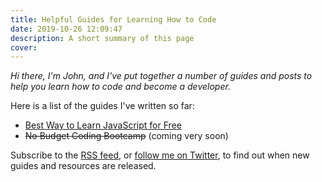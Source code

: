 ```yaml
---
title: Helpful Guides for Learning How to Code
date: 2019-10-26 12:09:47
description: A short summary of this page
cover:
---
```


_Hi there, I'm John, and I've put together a number of guides and posts to help you learn how to code and become a developer._

Here is a list of the guides I've written so far:

- [Best Way to Learn JavaScript for Free](/learn-javascript/)
- ~~No Budget Coding Bootcamp~~ (coming very soon)

<!-- You can learn more about me on [my about page](/about/). -->

Subscribe to the <a href="/rss2.xml" target="_blank">RSS feed</a>, or [follow me on Twitter](https://twitter.com/JohnTurnerPGH), to find out when new guides and resources are released.

<!-- (you can use a service like [Blogtrottr](https://blogtrottr.com/) to get RSS updates delivered to you via email) -->

<!-- OLD CODE BELOW!!! -->

<!-- Learn JavaScript, huzzah!!!

How does the <code>inline code</code> look on here?

Quick test of adding code below

<pre><code class="language-js">let exampeVar = 'how does this look?';

let anotherExample = 'here is a very long string to test to see how the whole word wrap stuff adjusts to different size windows';

function fancyFeast(num) {
  return num * 5;
}

console.log(fancyFeast(12));
</code></pre>

Think this is all going okay after all! :) -->
